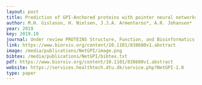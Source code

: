```yaml
--- 
layout: post
title: Prediction of GPI-Anchored proteins with pointer neural networks
author: M.H. Gislason, H. Nielsen, J.J.A. Armenteros*, A.R. Johansen* (*equal contribution)
year: 2019
key: 2019.10
journal: Under review PROTEINS Structure, Function, and Bioinformatics
link: https://www.biorxiv.org/content/10.1101/838680v1.abstract
image: /media/publications/NetGPI/image.png
bibtex: /media/publications/NetGPI/bibtex.txt
pdf: https://www.biorxiv.org/content/10.1101/838680v1.abstract
website: https://services.healthtech.dtu.dk/service.php?NetGPI-1.0
type: paper
---
```

